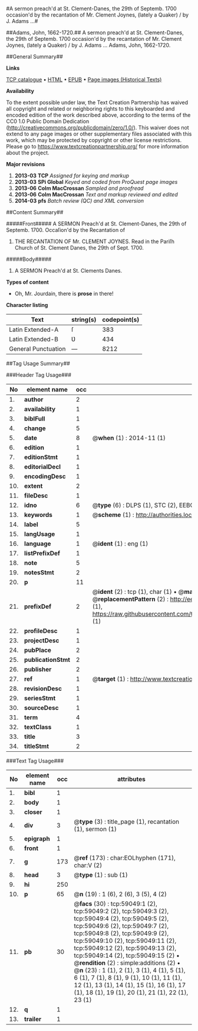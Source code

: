 #A sermon preach'd at St. Clement-Danes, the 29th of Septemb. 1700 occasion'd by the recantation of Mr. Clement Joynes, (lately a Quaker) / by J. Adams ...#

##Adams, John, 1662-1720.##
A sermon preach'd at St. Clement-Danes, the 29th of Septemb. 1700 occasion'd by the recantation of Mr. Clement Joynes, (lately a Quaker) / by J. Adams ...
Adams, John, 1662-1720.

##General Summary##

**Links**

[TCP catalogue](http://www.ota.ox.ac.uk/tcp/)  • 
[HTML](http://tei.it.ox.ac.uk/tcp/Texts-HTML/free/A26/A26339.html)  • 
[EPUB](http://tei.it.ox.ac.uk/tcp/Texts-EPUB/free/A26/A26339.epub) • 
[Page images (Historical Texts)](https://historicaltexts.jisc.ac.uk/eebo-12296886e)

**Availability**

To the extent possible under law, the Text Creation Partnership has waived all copyright and related or neighboring rights to this keyboarded and encoded edition of the work described above, according to the terms of the CC0 1.0 Public Domain Dedication (http://creativecommons.org/publicdomain/zero/1.0/). This waiver does not extend to any page images or other supplementary files associated with this work, which may be protected by copyright or other license restrictions. Please go to https://www.textcreationpartnership.org/ for more information about the project.

**Major revisions**

1. __2013-03__ __TCP__ *Assigned for keying and markup*
1. __2013-03__ __SPi Global__ *Keyed and coded from ProQuest page images*
1. __2013-06__ __Colm MacCrossan__ *Sampled and proofread*
1. __2013-06__ __Colm MacCrossan__ *Text and markup reviewed and edited*
1. __2014-03__ __pfs__ *Batch review (QC) and XML conversion*

##Content Summary##

#####Front#####
A SERMON Preach'd at St. Clement-Danes, the 29th of Septemb. 1700. Occaſion'd by the Recantation of 
1. THE RECANTATION OF Mr. CLEMENT JOYNES. Read in the Pariſh Church of St. Clement Danes, the 29th of Sept. 1700.

#####Body#####

1. A SERMON Preach'd at St. Clements Danes.

**Types of content**

  * Oh, Mr. Jourdain, there is **prose** in there!

**Character listing**


|Text|string(s)|codepoint(s)|
|---|---|---|
|Latin Extended-A|ſ|383|
|Latin Extended-B|Ʋ|434|
|General Punctuation|—|8212|

##Tag Usage Summary##

###Header Tag Usage###

|No|element name|occ|attributes|
|---|---|---|---|
|1.|__author__|2||
|2.|__availability__|1||
|3.|__biblFull__|1||
|4.|__change__|5||
|5.|__date__|8| @__when__ (1) : 2014-11 (1)|
|6.|__edition__|1||
|7.|__editionStmt__|1||
|8.|__editorialDecl__|1||
|9.|__encodingDesc__|1||
|10.|__extent__|2||
|11.|__fileDesc__|1||
|12.|__idno__|6| @__type__ (6) : DLPS (1), STC (2), EEBO-CITATION (1), OCLC (1), VID (1)|
|13.|__keywords__|1| @__scheme__ (1) : http://authorities.loc.gov/ (1)|
|14.|__label__|5||
|15.|__langUsage__|1||
|16.|__language__|1| @__ident__ (1) : eng (1)|
|17.|__listPrefixDef__|1||
|18.|__note__|5||
|19.|__notesStmt__|2||
|20.|__p__|11||
|21.|__prefixDef__|2| @__ident__ (2) : tcp (1), char (1)  •  @__matchPattern__ (2) : ([0-9\-]+):([0-9IVX]+) (1), (.+) (1)  •  @__replacementPattern__ (2) : http://eebo.chadwyck.com/downloadtiff?vid=$1&page=$2 (1), https://raw.githubusercontent.com/textcreationpartnership/Texts/master/tcpchars.xml#$1 (1)|
|22.|__profileDesc__|1||
|23.|__projectDesc__|1||
|24.|__pubPlace__|2||
|25.|__publicationStmt__|2||
|26.|__publisher__|2||
|27.|__ref__|1| @__target__ (1) : http://www.textcreationpartnership.org/docs/. (1)|
|28.|__revisionDesc__|1||
|29.|__seriesStmt__|1||
|30.|__sourceDesc__|1||
|31.|__term__|4||
|32.|__textClass__|1||
|33.|__title__|3||
|34.|__titleStmt__|2||


###Text Tag Usage###

|No|element name|occ|attributes|
|---|---|---|---|
|1.|__bibl__|1||
|2.|__body__|1||
|3.|__closer__|1||
|4.|__div__|3| @__type__ (3) : title_page (1), recantation (1), sermon (1)|
|5.|__epigraph__|1||
|6.|__front__|1||
|7.|__g__|173| @__ref__ (173) : char:EOLhyphen (171), char:V (2)|
|8.|__head__|3| @__type__ (1) : sub (1)|
|9.|__hi__|250||
|10.|__p__|65| @__n__ (19) : 1 (6), 2 (6), 3 (5), 4 (2)|
|11.|__pb__|30| @__facs__ (30) : tcp:59049:1 (2), tcp:59049:2 (2), tcp:59049:3 (2), tcp:59049:4 (2), tcp:59049:5 (2), tcp:59049:6 (2), tcp:59049:7 (2), tcp:59049:8 (2), tcp:59049:9 (2), tcp:59049:10 (2), tcp:59049:11 (2), tcp:59049:12 (2), tcp:59049:13 (2), tcp:59049:14 (2), tcp:59049:15 (2)  •  @__rendition__ (2) : simple:additions (2)  •  @__n__ (23) : 1 (1), 2 (1), 3 (1), 4 (1), 5 (1), 6 (1), 7 (1), 8 (1), 9 (1), 10 (1), 11 (1), 12 (1), 13 (1), 14 (1), 15 (1), 16 (1), 17 (1), 18 (1), 19 (1), 20 (1), 21 (1), 22 (1), 23 (1)|
|12.|__q__|1||
|13.|__trailer__|1||
